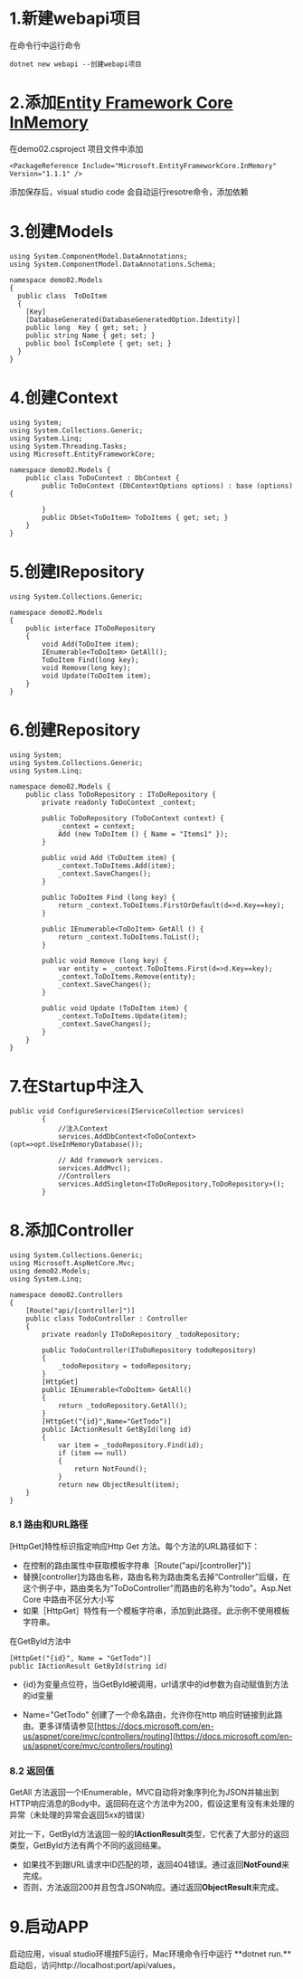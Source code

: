 # 1.新建webapi项目

在命令行中运行命令

```
dotnet new webapi --创建webapi项目
```

# 2.添加[Entity Framework Core InMemory](https://docs.microsoft.com/en-us/ef/core/providers/in-memory/)

在demo02.csproject 项目文件中添加

```
<PackageReference Include="Microsoft.EntityFrameworkCore.InMemory" Version="1.1.1" />
```

添加保存后，visual studio code 会自动运行resotre命令，添加依赖

# 3.创建Models

```
using System.ComponentModel.DataAnnotations;
using System.ComponentModel.DataAnnotations.Schema;

namespace demo02.Models
{
  public class  ToDoItem
  {
    [Key]
    [DatabaseGenerated(DatabaseGeneratedOption.Identity)]
    public long  Key { get; set; }
    public string Name { get; set; }
    public bool IsComplete { get; set; }
  }
}
```

# 4.创建Context

```
using System;
using System.Collections.Generic;
using System.Linq;
using System.Threading.Tasks;
using Microsoft.EntityFrameworkCore;

namespace demo02.Models {
    public class ToDoContext : DbContext {
        public ToDoContext (DbContextOptions options) : base (options) {

        }
        public DbSet<ToDoItem> ToDoItems { get; set; }
    }
}
```

# 5.创建IRepository

```
using System.Collections.Generic;

namespace demo02.Models
{
    public interface IToDoRepository
    {
        void Add(ToDoItem item);
        IEnumerable<ToDoItem> GetAll();
        ToDoItem Find(long key);
        void Remove(long key);
        void Update(ToDoItem item);
    }
}
```

# 6.创建Repository

```
using System;
using System.Collections.Generic;
using System.Linq;

namespace demo02.Models {
    public class ToDoRepository : IToDoRepository {
        private readonly ToDoContext _context;

        public ToDoRepository (ToDoContext context) {
            _context = context;
            Add (new ToDoItem () { Name = "Items1" });
        }

        public void Add (ToDoItem item) {
            _context.ToDoItems.Add(item);
            _context.SaveChanges();
        }

        public ToDoItem Find (long key) {
            return _context.ToDoItems.FirstOrDefault(d=>d.Key==key);
        }

        public IEnumerable<ToDoItem> GetAll () {
            return _context.ToDoItems.ToList();
        }

        public void Remove (long key) {
            var entity = _context.ToDoItems.First(d=>d.Key==key);
            _context.ToDoItems.Remove(entity);
            _context.SaveChanges();
        }

        public void Update (ToDoItem item) {
            _context.ToDoItems.Update(item);
            _context.SaveChanges();
        }
    }
}
```

# 7.在Startup中注入

```
public void ConfigureServices(IServiceCollection services)
        {
            //注入Context
            services.AddDbContext<ToDoContext>(opt=>opt.UseInMemoryDatabase());

            // Add framework services.
            services.AddMvc();
            //Controllers
            services.AddSingleton<IToDoRepository,ToDoRepository>();
        }
```

# 8.添加Controller

```
using System.Collections.Generic;
using Microsoft.AspNetCore.Mvc;
using demo02.Models;
using System.Linq;

namespace demo02.Controllers
{
    [Route("api/[controller]")]
    public class TodoController : Controller
    {
        private readonly IToDoRepository _todoRepository;

        public TodoController(IToDoRepository todoRepository)
        {
            _todoRepository = todoRepository;
        }
        [HttpGet]
        public IEnumerable<ToDoItem> GetAll()
        {
            return _todoRepository.GetAll();
        }
        [HttpGet("{id}",Name="GetTodo")]
        public IActionResult GetById(long id)
        {
            var item = _todoRepository.Find(id);
            if (item == null)
            {
                return NotFound();
            }
            return new ObjectResult(item);
    }
}
```

### 8.1 路由和URL路径

\[HttpGet\]特性标识指定响应Http Get 方法。每个方法的URL路径如下：

* 在控制的路由属性中获取模板字符串［Route\("api/\[controller\]"\)］
* 替换\[controller\]为路由名称，路由名称为路由类名去掉“Controller”后缀，在这个例子中，路由类名为“ToDoController"而路由的名称为"todo"。Asp.Net Core 中路由不区分大小写
* 如果［HttpGet］特性有一个模板字符串，添加到此路径。此示例不使用模板字符串。

在GetById方法中

```
[HttpGet("{id}", Name = "GetTodo")]
public IActionResult GetById(string id)
```

* {id}为变量点位符，当GetById被调用，url请求中的id参数为自动赋值到方法的id变量

* Name="GetTodo" 创建了一个命名路由，允许你在http 响应时链接到此路由。更多详情请参见[https://docs.microsoft.com/en-us/aspnet/core/mvc/controllers/routing](https://docs.microsoft.com/en-us/aspnet/core/mvc/controllers/routing)

### 8.2 返回值

GetAll 方法返回一个IEnumerable，MVC自动将对象序列化为JSON并输出到HTTP响应消息的Body中。返回码在这个方法中为200，假设这里有没有未处理的异常（未处理的异常会返回5xx的错误）

对比一下，GetById方法返回一般的**IActionResult**类型，它代表了大部分的返回类型，GetById方法有两个不同的返回结果。

* 如果找不到跟URL请求中ID匹配的项，返回404错误。通过返回**NotFound**来完成。
* 否则，方法返回200并且包含JSON响应。通过返回**ObjectResult**来完成。

# 9.启动APP

启动应用，visual studio环境按F5运行，Mac环境命令行中运行 **dotnet run.**启动后，访问http://localhost:port/api/values，



